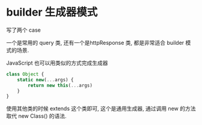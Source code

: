 # builder 生成器模式

写了两个 case

一个是常用的 query 类, 还有一个是httpResponse 类, 都是非常适合 builder 模式的场景.

JavaScript 也可以用类似的方式完成生成器

```javascript
class Object {
    static new(...args) {
        return new this(...args)
    }
}
```

使用其他类的时候 extends 这个类即可, 这个是通用生成器, 通过调用 new 的方法取代 new Class() 的语法.
